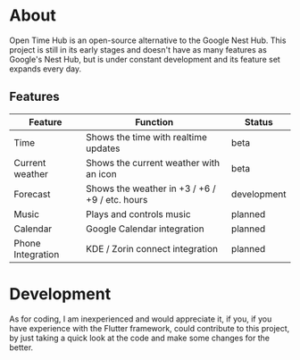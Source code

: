 # About
Open Time Hub is an open-source alternative to the Google Nest Hub. This project is still in its early stages and doesn't have as many features as Google's Nest Hub, but is under constant development and its feature set expands every day.
## Features
|Feature			|Function			|Status				|
-------------|--------------|------------|
|Time				|Shows the time with realtime updates| beta|
|Current weather|Shows the current weather with an icon| beta|
|Forecast|Shows the weather in +3 / +6 / +9 / etc. hours | development|
|Music|Plays and controls music|planned|
|Calendar|Google Calendar integration| planned|
|Phone Integration|KDE / Zorin connect integration| planned|

# Development
As for coding, I am inexperienced and would appreciate it, if you, if you have experience with the Flutter framework, could contribute to this project, by just taking a quick look at the code and make some changes for the better.
